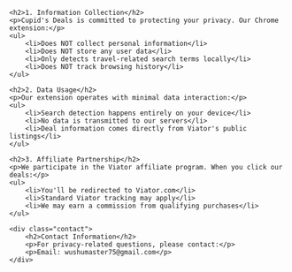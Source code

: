 

    <h2>1. Information Collection</h2>
    <p>Cupid's Deals is committed to protecting your privacy. Our Chrome extension:</p>
    <ul>
        <li>Does NOT collect personal information</li>
        <li>Does NOT store any user data</li>
        <li>Only detects travel-related search terms locally</li>
        <li>Does NOT track browsing history</li>
    </ul>

    <h2>2. Data Usage</h2>
    <p>Our extension operates with minimal data interaction:</p>
    <ul>
        <li>Search detection happens entirely on your device</li>
        <li>No data is transmitted to our servers</li>
        <li>Deal information comes directly from Viator's public listings</li>
    </ul>

    <h2>3. Affiliate Partnership</h2>
    <p>We participate in the Viator affiliate program. When you click our deals:</p>
    <ul>
        <li>You'll be redirected to Viator.com</li>
        <li>Standard Viator tracking may apply</li>
        <li>We may earn a commission from qualifying purchases</li>
    </ul>

    <div class="contact">
        <h2>Contact Information</h2>
        <p>For privacy-related questions, please contact:</p>
        <p>Email: wushumaster75@gmail.com</p>
    </div>
</body>
</html>
